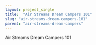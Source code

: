```yaml
---
layout: project_single
title:  "Air Streams Dream Campers 101"
slug: "air-streams-dream-campers-101"
parent: "air-streams-dream-campers"
---
```

Air Streams Dream Campers 101